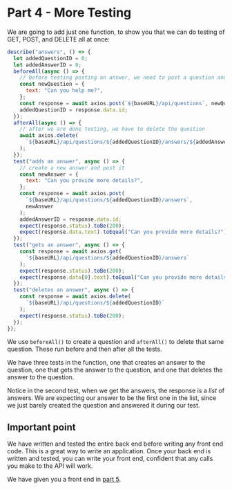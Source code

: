 # Part 4 - More Testing

We are going to add just one function, to show you that we can do testing of GET, POST, and DELETE all at once:

```js
describe("answers", () => {
  let addedQuestionID = 0;
  let addedAnswerID = 0;
  beforeAll(async () => {
    // before testing posting an answer, we need to post a question and keep track of its ID
    const newQuestion = {
      text: "Can you help me?",
    };
    const response = await axios.post(`${baseURL}/api/questions`, newQuestion);
    addedQuestionID = response.data.id;
  });
  afterAll(async () => {
    // after we are done testing, we have to delete the question
    await axios.delete(
      `${baseURL}/api/questions/${addedQuestionID}/answers/${addedAnswerID}`
    );
  });
  test("adds an answer", async () => {
    // create a new answer and post it
    const newAnswer = {
      text: "Can you provide more details?",
    };
    const response = await axios.post(
      `${baseURL}/api/questions/${addedQuestionID}/answers`,
      newAnswer
    );
    addedAnswerID = response.data.id;
    expect(response.status).toBe(200);
    expect(response.data.text).toEqual("Can you provide more details?");
  });
  test("gets an answer", async () => {
    const response = await axios.get(
      `${baseURL}/api/questions/${addedQuestionID}/answers`
    );
    expect(response.status).toBe(200);
    expect(response.data[0].text).toEqual("Can you provide more details?");
  });
  test("deletes an answer", async () => {
    const response = await axios.delete(
      `${baseURL}/api/questions/${addedQuestionID}`
    );
    expect(response.status).toBe(200);
  });
});
```

We use `beforeAll()` to create a question and `afterAll()` to delete that same question. These run before and then after all the tests.

We have three tests in the function, one that creates an answer to the question, one that gets the answer to the question, and one that deletes the answer to the question.

Notice in the second test, when we get the answers, the response is a _list_ of answers. We are expecting our answer to be the first one in the list, since we just barely created the question and answered it during our test.

## Important point

We have written and tested the entire back end before writing any front end code. This is a great way to write an application. Once your back end is written and tested, you can write your front end, confident that any calls you make to the API will work. 

We have given you a front end in [part 5](./part5.md).